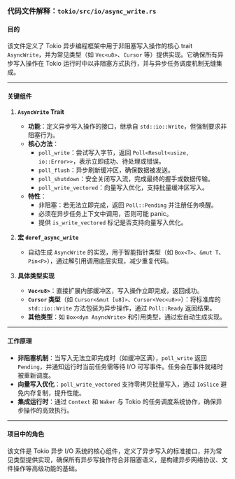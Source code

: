### 代码文件解释：`tokio/src/io/async_write.rs`

#### 目的
该文件定义了 Tokio 异步编程框架中用于非阻塞写入操作的核心 trait `AsyncWrite`，并为常见类型（如 `Vec<u8>`、`Cursor` 等）提供实现。它确保所有异步写入操作在 Tokio 运行时中以非阻塞方式执行，并与异步任务调度机制无缝集成。

---

#### 关键组件

1. **`AsyncWrite` Trait**
   - **功能**：定义异步写入操作的接口，继承自 `std::io::Write`，但强制要求非阻塞行为。
   - **核心方法**：
     - `poll_write`：尝试写入字节，返回 `Poll<Result<usize, io::Error>>`，表示立即成功、待处理或错误。
     - `poll_flush`：异步刷新缓冲区，确保数据被发送。
     - `poll_shutdown`：安全关闭写入流，完成最终的握手或数据传输。
     - `poll_write_vectored`：向量写入优化，支持批量缓冲区写入。
   - **特性**：
     - 非阻塞：若无法立即完成，返回 `Poll::Pending` 并注册任务唤醒。
     - 必须在异步任务上下文中调用，否则可能 panic。
     - 提供 `is_write_vectored` 标记是否支持向量写入优化。

2. **宏 `deref_async_write`**
   - 自动生成 `AsyncWrite` 的实现，用于智能指针类型（如 `Box<T>`、`&mut T`、`Pin<P>`），通过解引用调用底层实现，减少重复代码。

3. **具体类型实现**
   - **`Vec<u8>`**：直接扩展内部缓冲区，写入操作立即完成，返回成功。
   - **`Cursor` 类型**（如 `Cursor<&mut [u8]>`、`Cursor<Vec<u8>>`）：将标准库的 `std::io::Write` 方法包装为异步操作，通过 `Poll::Ready` 返回结果。
   - **其他类型**：如 `Box<dyn AsyncWrite>` 和引用类型，通过宏自动生成实现。

---

#### 工作原理
- **非阻塞机制**：当写入无法立即完成时（如缓冲区满），`poll_write` 返回 `Pending`，并通知运行时当前任务需等待 I/O 可写事件。任务会在事件就绪时被重新调度。
- **向量写入优化**：`poll_write_vectored` 支持零拷贝批量写入，通过 `IoSlice` 避免内存复制，提升性能。
- **集成运行时**：通过 `Context` 和 `Waker` 与 Tokio 的任务调度系统协作，确保异步操作的高效执行。

---

#### 项目中的角色
该文件是 Tokio 异步 I/O 系统的核心组件，定义了异步写入的标准接口，并为常见类型提供实现，确保所有异步写操作符合非阻塞语义，是构建异步网络协议、文件操作等高级功能的基础。
